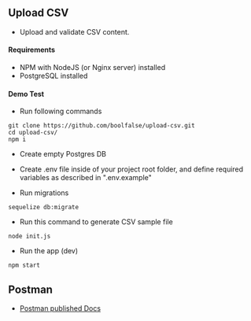 
## Upload CSV

- Upload and validate CSV content.



#### Requirements

- NPM with NodeJS (or Nginx server) installed
- PostgreSQL installed



#### Demo Test

- Run following commands
```
git clone https://github.com/boolfalse/upload-csv.git
cd upload-csv/
npm i
```

- Create empty Postgres DB

- Create .env file inside of your project root folder, and define required variables as described in ".env.example"

- Run migrations
```
sequelize db:migrate
```

- Run this command to generate CSV sample file
```
node init.js
```

- Run the app (dev)
```
npm start
```

## Postman

- [Postman published Docs](https://documenter.getpostman.com/view/1747137/TVzRGy4s)


